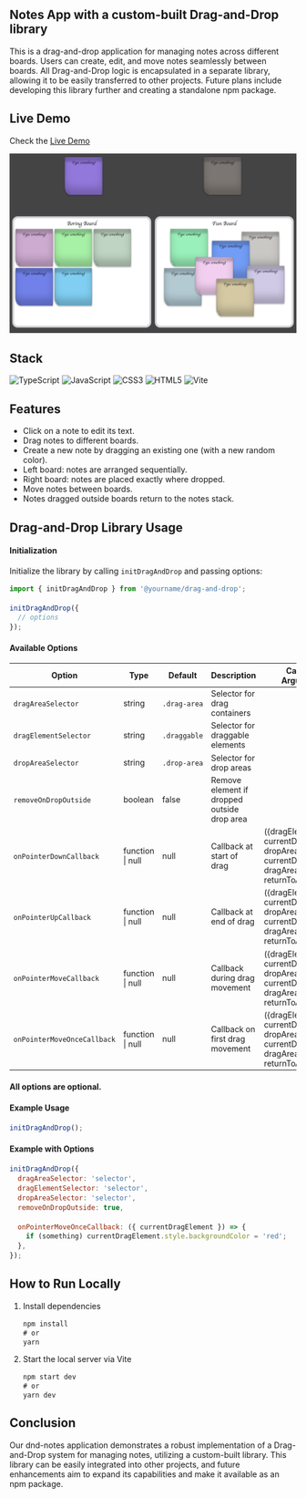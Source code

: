 ## Notes App with a custom-built Drag-and-Drop library

This is a drag-and-drop application for managing notes across different boards. Users can create, edit, and move notes seamlessly between boards.
All Drag-and-Drop logic is encapsulated in a separate library, allowing it to be easily transferred to other projects. Future plans include developing this library further and creating a standalone npm package.

## Live Demo

Check the [Live Demo](https://ark-web-dev.github.io/dnd-notes/)

![project-image](project-image.png)

## Stack

![TypeScript](https://img.shields.io/badge/typescript-%23007ACC.svg?style=for-the-badge&logo=typescript&logoColor=white)
![JavaScript](https://img.shields.io/badge/javascript-%23F7DF1E.svg?style=for-the-badge&logo=javascript&logoColor=black)
![CSS3](https://img.shields.io/badge/css3-%231572B6.svg?style=for-the-badge&logo=css3&logoColor=white)
![HTML5](https://img.shields.io/badge/html5-%23E34F26.svg?style=for-the-badge&logo=html5&logoColor=white)
![Vite](https://img.shields.io/badge/vite-%23646CFF.svg?style=for-the-badge&logo=vite&logoColor=white)

## Features

- Click on a note to edit its text.
- Drag notes to different boards.
- Create a new note by dragging an existing one (with a new random color).
- Left board: notes are arranged sequentially.
- Right board: notes are placed exactly where dropped.
- Move notes between boards.
- Notes dragged outside boards return to the notes stack.

## Drag-and-Drop Library Usage

#### Initialization

Initialize the library by calling `initDragAndDrop` and passing options:

```javascript
import { initDragAndDrop } from '@yourname/drag-and-drop';

initDragAndDrop({
  // options
});
```

#### Available Options

| Option                      | Type             | Default      | Description                                 | Callback Arguments                                                                        |
| --------------------------- | ---------------- | ------------ | ------------------------------------------- | ----------------------------------------------------------------------------------------- |
| `dragAreaSelector`          | string           | `.drag-area` | Selector for drag containers                |                                                                                           |
| `dragElementSelector`       | string           | `.draggable` | Selector for draggable elements             |                                                                                           |
| `dropAreaSelector`          | string           | `.drop-area` | Selector for drop areas                     |                                                                                           |
| `removeOnDropOutside`       | boolean          | false        | Remove element if dropped outside drop area |                                                                                           |
| `onPointerDownCallback`     | function \| null | null         | Callback at start of drag                   | ({dragElements, currentDragElement, dropAreas, currentDropArea, dragAreas, returnToArea}) |
| `onPointerUpCallback`       | function \| null | null         | Callback at end of drag                     | ({dragElements, currentDragElement, dropAreas, currentDropArea, dragAreas, returnToArea}) |
| `onPointerMoveCallback`     | function \| null | null         | Callback during drag movement               | ({dragElements, currentDragElement, dropAreas, currentDropArea, dragAreas, returnToArea}) |
| `onPointerMoveOnceCallback` | function \| null | null         | Callback on first drag movement             | ({dragElements, currentDragElement, dropAreas, currentDropArea, dragAreas, returnToArea}) |

#### All options are optional.

#### Example Usage

```javascript
initDragAndDrop();
```

#### Example with Options

```javascript
initDragAndDrop({
  dragAreaSelector: 'selector',
  dragElementSelector: 'selector',
  dropAreaSelector: 'selector',
  removeOnDropOutside: true,

  onPointerMoveOnceCallback: ({ currentDragElement }) => {
    if (something) currentDragElement.style.backgroundColor = 'red';
  },
});
```

## How to Run Locally

1. Install dependencies

   ```
   npm install
   # or
   yarn
   ```

2. Start the local server via Vite
   ```
   npm start dev
   # or
   yarn dev
   ```

## Conclusion

Our dnd-notes application demonstrates a robust implementation of a Drag-and-Drop system for managing notes, utilizing a custom-built library. This library can be easily integrated into other projects, and future enhancements aim to expand its capabilities and make it available as an npm package.
